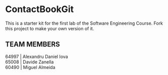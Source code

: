 # ContactBookGit
This is a starter kit for the first lab of the Software Engineering Course.
Fork this project to make your own version of it.

## TEAM MEMBERS
64997   |   Alexandru Daniel Iova \
65008   |   Davide Zanella \
60490   |   Miguel Almeida
